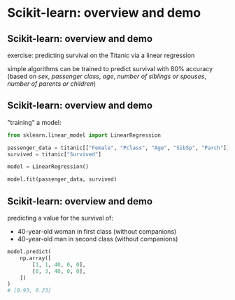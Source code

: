 # Scikit-learn: overview and demo

## Scikit-learn: overview and demo

exercise: predicting survival on the Titanic via a linear regression

simple algorithms can be trained to predict survival with 80% accuracy (based on _sex_, _passenger class_, _age_, _number of siblings or spouses_, _number of parents or children_)

## Scikit-learn: overview and demo

"training" a model:

```py
from sklearn.linear_model import LinearRegression

passenger_data = titanic[["Female", "Pclass", "Age", "SibSp", "Parch"]]
survived = titanic["Survived"]

model = LinearRegression()

model.fit(passenger_data, survived)
```

## Scikit-learn: overview and demo

predicting a value for the survival of:

- 40-year-old woman in first class (without companions)
- 40-year-old man in second class (without companions)

```py
model.predict(
    np.array([
        [1, 1, 40, 0, 0],
        [0, 3, 40, 0, 0],
    ])
)
# [0.93, 0.23]
```
